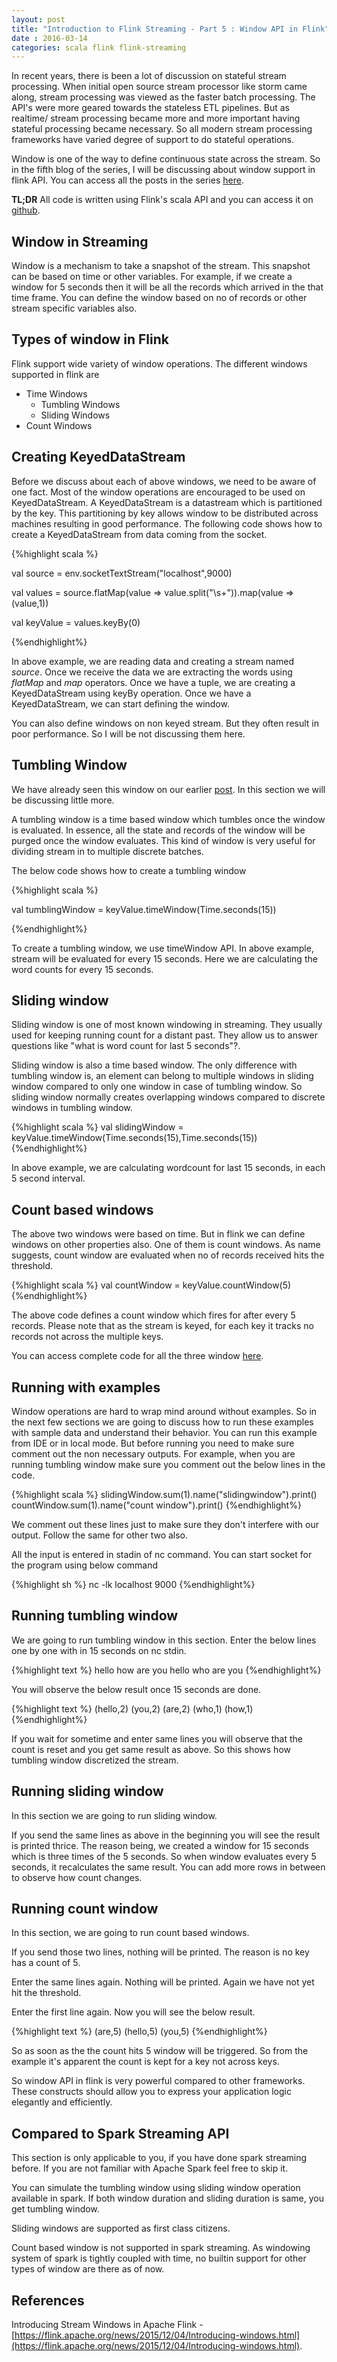 ```yaml
---
layout: post
title: "Introduction to Flink Streaming - Part 5 : Window API in Flink"
date : 2016-03-14
categories: scala flink flink-streaming
---
```


In recent years, there is been a lot of discussion on stateful stream processing. When initial open source stream processor like storm came along, stream processing was viewed as the faster batch processing. The API's were more geared towards the stateless ETL pipelines. But as realtime/ stream processing became more and more important having stateful processing became necessary. So all modern stream processing frameworks have varied degree of support to do stateful operations. 

Window is one of the way to define continuous state across the stream. So in the fifth blog of the series, I will be discussing about window support in flink API. You can access all the posts in the series [here](/categories/flink-streaming).

**TL;DR** All code is written using Flink's scala API and you can access it on [github](https://github.com/phatak-dev/flink-examples).

## Window in Streaming

Window is a mechanism to take a snapshot of the stream. This snapshot can be based on time or other variables. For example, if we create a window for 5 seconds then it will be all the records which arrived in the that time frame. You can define the window based on no of records or other stream specific variables also.


## Types of window in Flink

Flink support wide variety of window operations. The different windows supported in flink are

* Time Windows
    * Tumbling Windows
    * Sliding Windows
* Count Windows

## Creating KeyedDataStream

Before we discuss about each of above windows, we need to be aware of one fact. Most of the window operations are encouraged to be used on KeyedDataStream. A KeyedDataStream is a datastream which is partitioned by the key. This partitioning by key allows window to be distributed across machines resulting in good performance. The following code shows how to create a KeyedDataStream from data coming from the socket.

{%highlight scala %}

 val source = env.socketTextStream("localhost",9000)

 val values = source.flatMap(value => value.split("\\s+")).map(value => (value,1))

 val keyValue = values.keyBy(0)

{%endhighlight%}

In above example, we are reading data and creating a stream named *source*. Once we receive the data we are extracting the words using *flatMap* and *map* operators. Once we have a tuple, we are creating a KeyedDataStream using keyBy operation. Once we have a KeyedDataStream, we can start defining the window.

You can also define windows on non keyed stream. But they often result in poor performance. So I will be not discussing them here.

## Tumbling Window 

We have already seen this window on our earlier [post](introduction-to-flink-streaming-part-2). In this section we will be discussing little more. 

A tumbling window is a time based window which tumbles once the window is evaluated. In essence, all the state and records of the window will be purged once the window evaluates. This kind of window is very useful for dividing stream in to multiple discrete batches.

The below code shows how to create a tumbling window

{%highlight scala %}

val tumblingWindow = keyValue.timeWindow(Time.seconds(15))

{%endhighlight%}

To create a tumbling window, we use timeWindow API. In above example, stream will be evaluated for every 15 seconds. Here we are calculating the word counts for every 15 seconds.

## Sliding window

Sliding window is one of most known windowing in streaming. They usually used for keeping running count for a distant past. They allow us to answer questions like "what is word count for last 5 seconds"?.

Sliding window is also a time based window. The only difference with tumbling window is, an element can belong to multiple windows in sliding window compared to only one window in case of tumbling window. So sliding window normally creates overlapping windows compared to discrete windows in tumbling window.

{%highlight scala %}
val slidingWindow = keyValue.timeWindow(Time.seconds(15),Time.seconds(15))
{%endhighlight%}

In above example, we are calculating wordcount for last 15 seconds, in each 5 second interval. 

## Count based windows

The above two windows were based on time. But in flink we can define windows on other properties also. One of them is count windows. As name suggests, count window are evaluated when no of records received hits the threshold.

{%highlight scala %}
  val countWindow = keyValue.countWindow(5)
{%endhighlight%}

The above code defines a count window which fires for after every 5 records. Please note that as the stream is keyed, for each key it tracks no records not across the multiple keys.

You can access complete code for all the three window [here](https://github.com/phatak-dev/flink-examples/blob/master/src/main/scala/com/madhukaraphatak/flink/streaming/examples/WindowExample.scala).

## Running with examples

Window operations are hard to wrap mind around without examples. So in the next few sections we are going to discuss how to run these examples with sample data and understand their behavior. You can run this example from IDE or in local mode. But before running you need to make sure comment out the non necessary outputs. For example, when you are running tumbling window make sure you comment out the below lines in the code.

{%highlight scala %}
slidingWindow.sum(1).name("slidingwindow").print()
countWindow.sum(1).name("count window").print()
{%endhighlight%}

We comment out these lines just to make sure they don't interfere with our output. Follow the same for other two also.

All the input is entered in stadin of nc command. You can start socket for the program using below command

{%highlight sh %}
 nc -lk localhost 9000
{%endhighlight%}

## Running tumbling window

We are going to run tumbling window in this section. Enter the below lines one by one with in 15 seconds on nc stdin.

{%highlight text %}
hello how are you
hello who are you
{%endhighlight%}

You will observe the below result once 15 seconds are done.

{%highlight text %}
(hello,2)
(you,2)
(are,2)
(who,1)
(how,1)
{%endhighlight%}

If you wait for sometime and enter same lines you will observe that the count is reset and you get same result as above. So this shows how tumbling window discretized the stream.

## Running sliding window

In this section we are going to run sliding window. 

If you send the same lines as above in the beginning you will see the result is printed thrice. The reason being, we created a window for 15 seconds which is three times of the 5 seconds. So when window evaluates every 5 seconds, it recalculates the same result. You can add more rows in between to observe how count changes.


## Running count window
In this section, we are going to run count based windows.

If you send those two lines, nothing will be printed. The reason is no key has a count of 5.

Enter the same lines again. Nothing will be printed. Again we have not yet hit the threshold.

Enter the first line again. Now you will see the below result.

{%highlight text %}
(are,5)
(hello,5)
(you,5)
{%endhighlight%}

So as soon as the the count hits 5 window will be triggered. So from the example it's apparent the count is kept for a key not across keys.

So window API in flink is very powerful compared to other frameworks. These constructs should allow you to express your application logic elegantly and efficiently.

## Compared to Spark Streaming API

This section is only applicable to you, if you have done spark streaming before. If you are not familiar with Apache Spark feel free to skip it.

You can simulate the tumbling window using sliding window operation available in spark. If both window duration and sliding duration is same, you get tumbling window. 

Sliding windows are supported as first class citizens. 

Count based window is not supported in spark streaming. As windowing system of spark is tightly coupled with time, no builtin support for other types of window are there as of now.

## References

Introducing Stream Windows in Apache Flink - [https://flink.apache.org/news/2015/12/04/Introducing-windows.html](https://flink.apache.org/news/2015/12/04/Introducing-windows.html).











